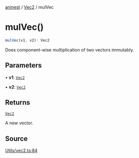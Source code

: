 [aninest](../../index.md) / [Vec2](../index.md) / mulVec

# mulVec()

```ts
mulVec(v1, v2): Vec2
```

Does component-wise multiplication of two vectors immutably.

## Parameters

• **v1**: [`Vec2`](../type-aliases/Vec2.md)

• **v2**: [`Vec2`](../type-aliases/Vec2.md)

## Returns

[`Vec2`](../type-aliases/Vec2.md)

A new vector.

## Source

[Utils/vec2.ts:84](https://github.com/zphrs/aninest/blob/60918f7/src/Utils/vec2.ts#L84)
